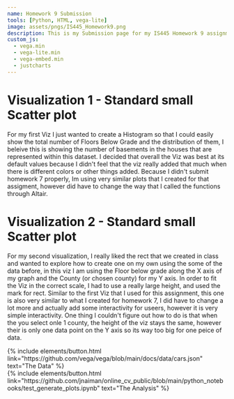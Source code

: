 ```yaml
---
name: Homework 9 Submission
tools: [Python, HTML, vega-lite]
image: assets/pngs/IS445_Homework9.png
description: This is my Submission page for my IS445 Homework 9 assignment
custom_js:
  - vega.min
  - vega-lite.min
  - vega-embed.min
  - justcharts
---
```



# Visualization 1 - Standard small Scatter plot

<vegachart schema-url="{{ site.baseurl }}/assets/json/bld_inv_bar.json" style="width: 100%"></vegachart>

For my first Viz I just wanted to create a Histogram so that I could easily show the total number of Floors Below Grade and the distribution of them, I beleive this is showing the number of basements in the houses that are represented within this dataset. I decided that overall the Viz was best at its default values because I didn't feel that the viz really added that much when there is different colors or other things added. Because I didn't submit homework 7 properly, Im using very similar plots that I created for that assigment, however did have to change the way that I called the functions through Altair.

# Visualization 2 - Standard small Scatter plot

<vegachart schema-url="{{ site.baseurl }}/assets/json/bld_inv_chart.json" style="width: 100%"></vegachart>

For my second visualization, I really liked the rect that we created in class and wanted to explore how to create one on my own using the some of the data before, in this viz I am using the Floor below grade along the X axis of my graph and the County (or chosen county) for my Y axis. In order to fit the Viz in the correct scale, I had to use a really large height, and used the mark for rect. Similar to the first Viz that I used for this assignment, this one is also very similar to what I created for homework 7, I did have to change a lot more and actually add some interactivity for useers, however it is very simple interactivity. One thing I couldn't figure out how to do is that when the you select onle 1 county, the height of the viz stays the same, however their is only one data point on the Y axis so its way too big for one peice of data.

<!-- these are written in a combo of html and liquid --> 

<div class="left">
{% include elements/button.html link="https://github.com/vega/vega/blob/main/docs/data/cars.json" text="The Data" %}
</div>

<div class="right">
{% include elements/button.html link="https://github.com/jnaiman/online_cv_public/blob/main/python_notebooks/test_generate_plots.ipynb" text="The Analysis" %}
</div>

